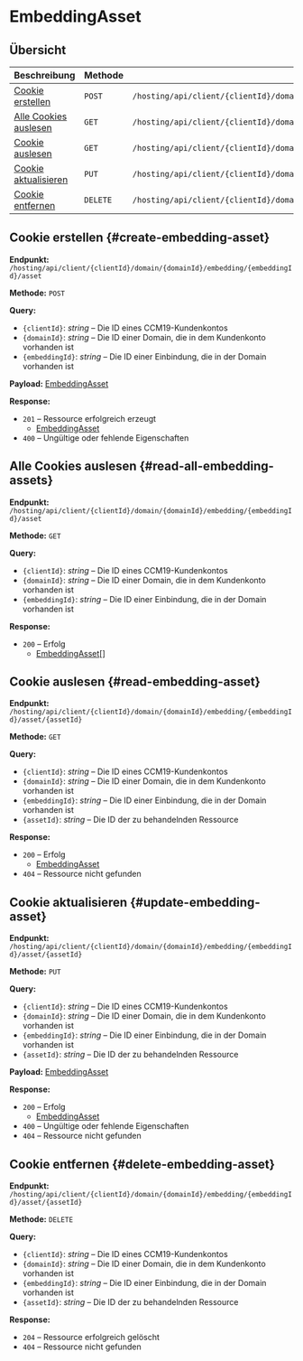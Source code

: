 # EmbeddingAsset

## Übersicht

| Beschreibung                                        | Methode  | Endpunkt                                                                                   |
| --------------------------------------------------- | -------- | ------------------------------------------------------------------------------------------ |
| [Cookie erstellen](#create-embedding-asset)         | `POST`   | `/hosting/api/client/{clientId}/domain/{domainId}/embedding/{embeddingId}/asset`           |
| [Alle Cookies auslesen](#read-all-embedding-assets) | `GET`    | `/hosting/api/client/{clientId}/domain/{domainId}/embedding/{embeddingId}/asset`           |
| [Cookie auslesen](#read-embedding-asset)            | `GET`    | `/hosting/api/client/{clientId}/domain/{domainId}/embedding/{embeddingId}/asset/{assetId}` |
| [Cookie aktualisieren](#update-embedding-asset)     | `PUT`    | `/hosting/api/client/{clientId}/domain/{domainId}/embedding/{embeddingId}/asset/{assetId}` |
| [Cookie entfernen](#delete-embedding-asset)         | `DELETE` | `/hosting/api/client/{clientId}/domain/{domainId}/embedding/{embeddingId}/asset/{assetId}` |

## Cookie erstellen {#create-embedding-asset}

**Endpunkt:** `/hosting/api/client/{clientId}/domain/{domainId}/embedding/{embeddingId}/asset`

**Methode:** `POST`

**Query:**

- `{clientId}`: *string* – Die ID eines CCM19-Kundenkontos
- `{domainId}`: *string* – Die ID einer Domain, die in dem Kundenkonto vorhanden ist
- `{embeddingId}`: *string* – Die ID einer Einbindung, die in der Domain vorhanden ist

**Payload:** [EmbeddingAsset](../components.md#embedding-asset)

**Response:**

- `201` – Ressource erfolgreich erzeugt
  - [EmbeddingAsset](../components.md#embedding-asset)
- `400` – Ungültige oder fehlende Eigenschaften

## Alle Cookies auslesen {#read-all-embedding-assets}

**Endpunkt:** `/hosting/api/client/{clientId}/domain/{domainId}/embedding/{embeddingId}/asset`

**Methode:** `GET`

**Query:**

- `{clientId}`: *string* – Die ID eines CCM19-Kundenkontos
- `{domainId}`: *string* – Die ID einer Domain, die in dem Kundenkonto vorhanden ist
- `{embeddingId}`: *string* – Die ID einer Einbindung, die in der Domain vorhanden ist

**Response:**

- `200` – Erfolg
  - [EmbeddingAsset](../components.md#embedding-asset)\[]

## Cookie auslesen {#read-embedding-asset}

**Endpunkt:** `/hosting/api/client/{clientId}/domain/{domainId}/embedding/{embeddingId}/asset/{assetId}`

**Methode:** `GET`

**Query:**

- `{clientId}`: *string* – Die ID eines CCM19-Kundenkontos
- `{domainId}`: *string* – Die ID einer Domain, die in dem Kundenkonto vorhanden ist
- `{embeddingId}`: *string* – Die ID einer Einbindung, die in der Domain vorhanden ist
- `{assetId}`: *string* – Die ID der zu behandelnden Ressource

**Response:**

- `200` – Erfolg
  - [EmbeddingAsset](../components.md#embedding-asset)
- `404` – Ressource nicht gefunden

## Cookie aktualisieren {#update-embedding-asset}

**Endpunkt:** `/hosting/api/client/{clientId}/domain/{domainId}/embedding/{embeddingId}/asset/{assetId}`

**Methode:** `PUT`

**Query:**

- `{clientId}`: *string* – Die ID eines CCM19-Kundenkontos
- `{domainId}`: *string* – Die ID einer Domain, die in dem Kundenkonto vorhanden ist
- `{embeddingId}`: *string* – Die ID einer Einbindung, die in der Domain vorhanden ist
- `{assetId}`: *string* – Die ID der zu behandelnden Ressource

**Payload:** [EmbeddingAsset](../components.md#embedding-asset)

**Response:**

- `200` – Erfolg
  - [EmbeddingAsset](../components.md#embedding-asset)
- `400` – Ungültige oder fehlende Eigenschaften
- `404` – Ressource nicht gefunden

## Cookie entfernen {#delete-embedding-asset}

**Endpunkt:** `/hosting/api/client/{clientId}/domain/{domainId}/embedding/{embeddingId}/asset/{assetId}`

**Methode:** `DELETE`

**Query:**

- `{clientId}`: *string* – Die ID eines CCM19-Kundenkontos
- `{domainId}`: *string* – Die ID einer Domain, die in dem Kundenkonto vorhanden ist
- `{embeddingId}`: *string* – Die ID einer Einbindung, die in der Domain vorhanden ist
- `{assetId}`: *string* – Die ID der zu behandelnden Ressource

**Response:**

- `204` – Ressource erfolgreich gelöscht
- `404` – Ressource nicht gefunden
